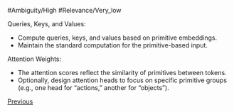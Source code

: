#Ambiguity/High
#Relevance/Very_low

Queries, Keys, and Values:
- Compute queries, keys, and values based on primitive embeddings.
- Maintain the standard computation for the primitive-based input.

Attention Weights:
- The attention scores reflect the similarity of primitives between tokens.
- Optionally, design attention heads to focus on specific primitive groups (e.g., one head for “actions,” another for “objects”).

[Previous](Extrapolating-Embeddings-to-Subtokens)
